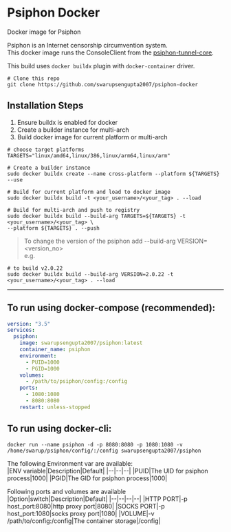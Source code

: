 
# Psiphon Docker
Docker image for Psiphon

Psiphon is an Internet censorship circumvention system. <br>
This docker image runs the ConsoleClient from the [psiphon-tunnel-core](https://github.com/Psiphon-Labs/psiphon-tunnel-core "psiphon-tunnel-core").

This build uses `docker buildx` plugin with `docker-container` driver.

```
# Clone this repo
git clone https://github.com/swarupsengupta2007/psiphon-docker
```

## Installation Steps<br>

1. Ensure buildx is enabled for docker
2. Create a builder instance for multi-arch
3. Build docker image for current platform or multi-arch
```
# choose target platforms
TARGETS="linux/amd64,linux/386,linux/arm64,linux/arm"

# Create a builder instance
sudo docker buildx create --name cross-platform --platform ${TARGETS} --use  

# Build for current platform and load to docker image
sudo docker buildx build -t <your_username>/<your_tag> . --load

# Build for multi-arch and push to registry
sudo docker buildx build --build-arg TARGETS=${TARGETS} -t <your_username>/<your_tag> \
--platform ${TARGETS} . --push
```

> To change the version of the psiphon add --build-arg VERSION=<version_no><br>
e.g.
```
# to build v2.0.22
sudo docker buildx build --build-arg VERSION=2.0.22 -t <your_username>/<your_tag> . --load
```

***

## To run using docker-compose (recommended): <br>
```yaml
version: "3.5"
services:
  psiphon:
    image: swarupsengupta2007/psiphon:latest
    container_name: psiphon
    environment:
      - PUID=1000
      - PGID=1000
    volumes:
      - /path/to/psiphon/config:/config
    ports:
      - 1080:1080
      - 8080:8080
    restart: unless-stopped
```

## To run using docker-cli: <br>
`docker run --name psiphon -d -p 8080:8080 -p 1080:1080 -v /home/swarup/psiphon/config/:/config swarupsengupta2007/psiphon`

The following Environment var are available:<br>
|ENV variable|Description|Default|
|--|--|--|
|PUID|The UID for psiphon process|1000|
|PGID|The GID for psiphon process|1000|

Following ports and volumes are available 
|Option|switch|Description|Default|
|--|--|--|--|
|HTTP PORT|-p host_port:8080|http proxy port|8080|
|SOCKS PORT|-p host_port:1080|socks proxy port|1080|
|VOLUME|-v /path/to/config:/config|The container storage|/config|
